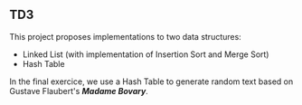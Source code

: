 ## TD3

This project proposes implementations to two data structures:

* Linked List (with implementation of Insertion Sort and Merge Sort)
* Hash Table

In the final exercice, we use a Hash Table to generate random text based on Gustave Flaubert's ***Madame Bovary***.
